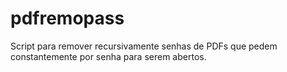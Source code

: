 # pdfremopass
Script para remover recursivamente senhas de PDFs que pedem constantemente por senha para serem abertos.
